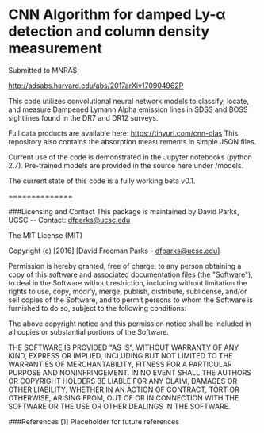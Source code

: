 # CNN Algorithm for damped Ly-α detection and column density measurement

Submitted to MNRAS:

http://adsabs.harvard.edu/abs/2017arXiv170904962P

This code utilizes convolutional neural network models
to classify, locate, and measure Dampened Lymann Alpha emission lines
in SDSS and BOSS sightlines found in the DR7 and DR12 surveys.

Full data products are available here:
https://tinyurl.com/cnn-dlas
This repository also contains the absorption measurements
in simple JSON files.

Current use of the code is demonstrated in
the Jupyter notebooks (python 2.7). Pre-trained models are provided in the source here under /models.

The current state of this code is a fully working beta v0.1.


==============

###Licensing and Contact
This package is maintained by David Parks, UCSC  --  Contact: dfparks@ucsc.edu

The MIT License (MIT)

Copyright (c) [2016] [David Freeman Parks - dfparks@ucsc.edu]

Permission is hereby granted, free of charge, to any person obtaining a copy
of this software and associated documentation files (the "Software"), to deal
in the Software without restriction, including without limitation the rights
to use, copy, modify, merge, publish, distribute, sublicense, and/or sell
copies of the Software, and to permit persons to whom the Software is
furnished to do so, subject to the following conditions:

The above copyright notice and this permission notice shall be included in all
copies or substantial portions of the Software.

THE SOFTWARE IS PROVIDED "AS IS", WITHOUT WARRANTY OF ANY KIND, EXPRESS OR
IMPLIED, INCLUDING BUT NOT LIMITED TO THE WARRANTIES OF MERCHANTABILITY,
FITNESS FOR A PARTICULAR PURPOSE AND NONINFRINGEMENT. IN NO EVENT SHALL THE
AUTHORS OR COPYRIGHT HOLDERS BE LIABLE FOR ANY CLAIM, DAMAGES OR OTHER
LIABILITY, WHETHER IN AN ACTION OF CONTRACT, TORT OR OTHERWISE, ARISING FROM,
OUT OF OR IN CONNECTION WITH THE SOFTWARE OR THE USE OR OTHER DEALINGS IN THE
SOFTWARE.

###References
[1] Placeholder for future references
